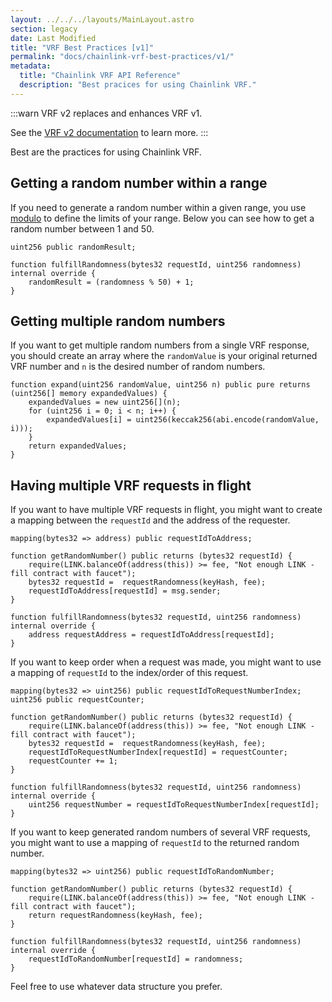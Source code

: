 ```yaml
---
layout: ../../../layouts/MainLayout.astro
section: legacy
date: Last Modified
title: "VRF Best Practices [v1]"
permalink: "docs/chainlink-vrf-best-practices/v1/"
metadata:
  title: "Chainlink VRF API Reference"
  description: "Best pracices for using Chainlink VRF."
---
```


:::warn VRF v2 replaces and enhances VRF v1.

 See the [VRF v2 documentation](/docs/chainlink-vrf-best-practices/) to learn more.
:::

Best are the practices for using Chainlink VRF.

## Getting a random number within a range

If you need to generate a random number within a given range, you use [modulo](https://docs.soliditylang.org/en/v0.6.0/types.html) to define the limits of your range. Below you can see how to get a random number between 1 and 50.

```solidity
uint256 public randomResult;

function fulfillRandomness(bytes32 requestId, uint256 randomness) internal override {
    randomResult = (randomness % 50) + 1;
}
```

## Getting multiple random numbers

If you want to get multiple random numbers from a single VRF response, you should create an array where the `randomValue` is your original returned VRF number and `n` is the desired number of random numbers.

```solidity
function expand(uint256 randomValue, uint256 n) public pure returns (uint256[] memory expandedValues) {
    expandedValues = new uint256[](n);
    for (uint256 i = 0; i < n; i++) {
        expandedValues[i] = uint256(keccak256(abi.encode(randomValue, i)));
    }
    return expandedValues;
}
```

## Having multiple VRF requests in flight

If you want to have multiple VRF requests in flight, you might want to create a mapping between the `requestId` and the address of the requester.

```solidity
mapping(bytes32 => address) public requestIdToAddress;

function getRandomNumber() public returns (bytes32 requestId) {
    require(LINK.balanceOf(address(this)) >= fee, "Not enough LINK - fill contract with faucet");
    bytes32 requestId =  requestRandomness(keyHash, fee);
    requestIdToAddress[requestId] = msg.sender;
}

function fulfillRandomness(bytes32 requestId, uint256 randomness) internal override {
    address requestAddress = requestIdToAddress[requestId];
}
```

If you want to keep order when a request was made, you might want to use a mapping of `requestId` to the index/order of this request.

```solidity
mapping(bytes32 => uint256) public requestIdToRequestNumberIndex;
uint256 public requestCounter;

function getRandomNumber() public returns (bytes32 requestId) {
    require(LINK.balanceOf(address(this)) >= fee, "Not enough LINK - fill contract with faucet");
    bytes32 requestId =  requestRandomness(keyHash, fee);
    requestIdToRequestNumberIndex[requestId] = requestCounter;
    requestCounter += 1;
}

function fulfillRandomness(bytes32 requestId, uint256 randomness) internal override {
    uint256 requestNumber = requestIdToRequestNumberIndex[requestId];
}
```

If you want to keep generated random numbers of several VRF requests, you might want to use a mapping of `requestId` to the returned random number.

```solidity
mapping(bytes32 => uint256) public requestIdToRandomNumber;

function getRandomNumber() public returns (bytes32 requestId) {
    require(LINK.balanceOf(address(this)) >= fee, "Not enough LINK - fill contract with faucet");
    return requestRandomness(keyHash, fee);
}

function fulfillRandomness(bytes32 requestId, uint256 randomness) internal override {
    requestIdToRandomNumber[requestId] = randomness;
}
```

Feel free to use whatever data structure you prefer.
